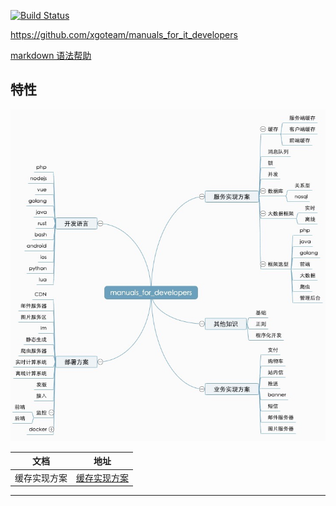 [![Build Status](https://travis-ci.com/xgoteam/manuals_for_it_developers.svg?branch=master)](https://travis-ci.com/xgoteam/manuals_for_it_developers)

https://github.com/xgoteam/manuals_for_it_developers

[markdown 语法帮助](MARKDOWN.HELP.md)

## 特性
![特性][img-future]

| 文档 | 地址 |
| ---- | ---- |
| 缓存实现方案 | [缓存实现方案](./docs/服务实现方案/缓存.md) |


--------------------------------
[img-future]:./static/images/future.jpg "特性"
